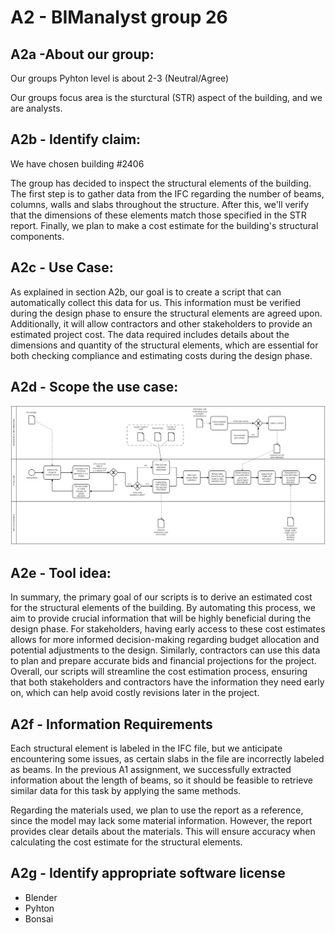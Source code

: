 # A2 - BIManalyst group 26

## A2a -About our group:
Our groups Pyhton level is about 2-3 (Neutral/Agree)

Our groups focus area is the sturctural (STR) aspect of the building, and we are analysts.

## A2b - Identify claim:
We have chosen building #2406

The group has decided to inspect the structural elements of the building. The first step is to gather data from the IFC regarding the number of beams, columns, walls and slabs throughout the structure. After this, we'll verify that the dimensions of these elements match those specified in the STR report.
Finally, we plan to make a cost estimate for the building's structural components.

## A2c - Use Case:
As explained in section A2b, our goal is to create a script that can automatically collect this data for us. This information must be verified during the design phase to ensure the structural elements are agreed upon. Additionally, it will allow contractors and other stakeholders to provide an estimated project cost.
The data required includes details about the dimensions and quantity of the structural elements, which are essential for both checking compliance and estimating costs during the design phase.

## A2d - Scope the use case:
![Alt text](BPMN.jpg)

## A2e - Tool idea:
In summary, the primary goal of our scripts is to derive an estimated cost for the structural elements of the building. By automating this process, we aim to provide crucial information that will be highly beneficial during the design phase.
For stakeholders, having early access to these cost estimates allows for more informed decision-making regarding budget allocation and potential adjustments to the design. Similarly, contractors can use this data to plan and prepare accurate bids and financial projections for the project. 
Overall, our scripts will streamline the cost estimation process, ensuring that both stakeholders and contractors have the information they need early on, which can help avoid costly revisions later in the project.


## A2f - Information Requirements
Each structural element is labeled in the IFC file, but we anticipate encountering some issues, as certain slabs in the file are incorrectly labeled as beams. In the previous A1 assignment, we successfully extracted information about the length of beams, so it should be feasible to retrieve similar data for this task by applying the same methods.

Regarding the materials used, we plan to use the report as a reference, since the model may lack some material information. However, the report provides clear details about the materials. This will ensure accuracy when calculating the cost estimate for the structural elements.

## A2g - Identify appropriate software license
- Blender
- Pyhton
- Bonsai
